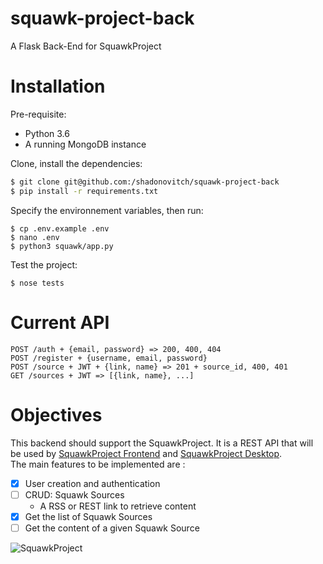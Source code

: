 # squawk-project-back
A Flask Back-End for SquawkProject

# Installation
Pre-requisite:
 - Python 3.6
 - A running MongoDB instance

Clone, install the dependencies:
```bash
$ git clone git@github.com:/shadonovitch/squawk-project-back
$ pip install -r requirements.txt
```
Specify the environnement variables, then run:
```
$ cp .env.example .env
$ nano .env
$ python3 squawk/app.py
```

Test the project:
```.env
$ nose tests
```

# Current API
```api
POST /auth + {email, password} => 200, 400, 404
POST /register + {username, email, password}
POST /source + JWT + {link, name} => 201 + source_id, 400, 401 
GET /sources + JWT => [{link, name}, ...]
```

# Objectives
This backend should support the SquawkProject. It is a REST API that will be used by
[SquawkProject Frontend](https://github.com/shadonovitch/squawk-project-front) and
[SquawkProject Desktop](https://github.com/shadonovitch/squawk-project-desktop).  
The main features to be implemented are :
 - [x] User creation and authentication
 - [ ] CRUD: Squawk Sources
   * A RSS or REST link to retrieve content
 - [x] Get the list of Squawk Sources
 - [ ] Get the content of a given Squawk Source

![SquawkProject](https://i.imgur.com/Z3VGJ01.png)
